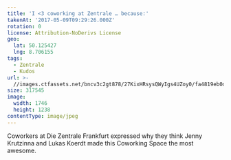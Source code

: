 ```yaml
---
title: 'I <3 coworking at Zentrale … because:'
takenAt: '2017-05-09T09:29:26.000Z'
rotation: 0
license: Attribution-NoDerivs License
geo:
  lat: 50.125427
  lng: 8.706155
tags:
  - Zentrale
  - Kudos
url: >-
  //images.ctfassets.net/bncv3c2gt878/27KixHRsysQWyIgs4UZoy0/fa4819eb0dba2464c323692bfe8d3d4e/i-3-coworking-at-zentrale--because_33739862443_o
size: 317545
image:
  width: 1746
  height: 1238
contentType: image/jpeg
---
```


Coworkers at Die Zentrale Frankfurt expressed why they think Jenny Krutzinna and Lukas Koerdt made this Coworking Space the most awesome.